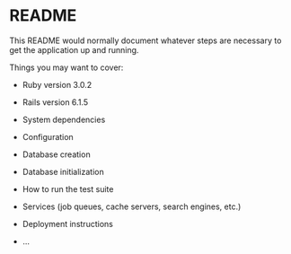 # README

This README would normally document whatever steps are necessary to get the
application up and running.

Things you may want to cover:

* Ruby version
  3.0.2
  
* Rails version
  6.1.5

* System dependencies

* Configuration

* Database creation

* Database initialization

* How to run the test suite

* Services (job queues, cache servers, search engines, etc.)

* Deployment instructions

* ...
